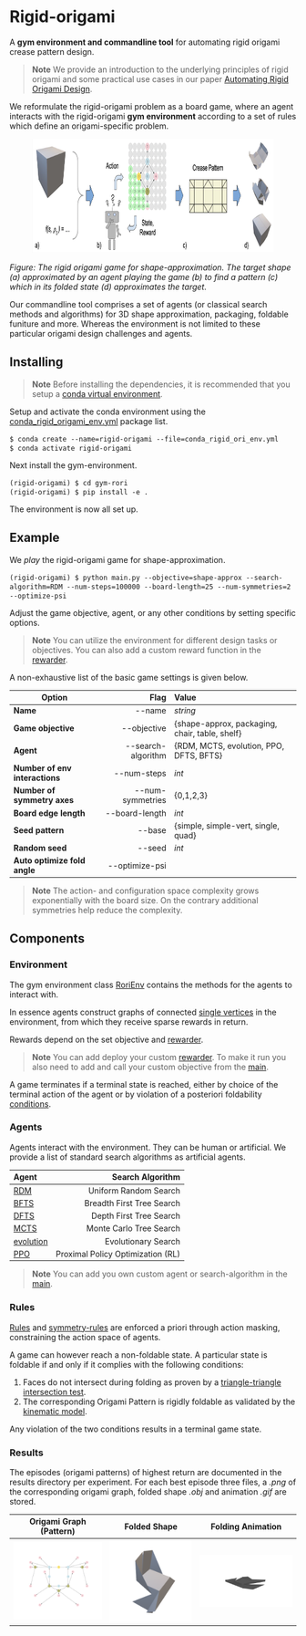 # Rigid-origami
A **gym environment and commandline tool** for automating rigid origami crease pattern design. 

> **Note** We provide an introduction to the underlying principles of rigid origami and some practical use cases in our paper [Automating Rigid Origami Design](https://arxiv.com).

We reformulate the rigid-origami problem as a board game, where an agent interacts with the rigid-origami **gym environment** according to a set of rules which define an origami-specific problem. 

<figure>
    <img src="/assets/TeaserFigure.png"
         alt="The rigid origami game"
         height="200"
    />
</figure>

*Figure: The rigid origami game for shape-approximation. The target shape (a) approximated by an agent playing the game (b) to find a pattern (c) which in its folded state (d) approximates the target.*

Our commandline tool comprises a set of agents (or classical search methods and algorithms) for 3D shape approximation, packaging, foldable funiture and more. Whereas the environment is not limited to these particular origami design challenges and agents. 


## Installing
> **Note** Before installing the dependencies, it is recommended that you setup a [conda virtual environment](https://conda.io/projects/conda/en/latest/user-guide/getting-started.html).

Setup and activate the conda environment using the [conda_rigid_origami_env.yml](conda_rigid_origami_env.yml) package list.

```
$ conda create --name=rigid-origami --file=conda_rigid_ori_env.yml
$ conda activate rigid-origami
```

Next install the gym-environment.

```
(rigid-origami) $ cd gym-rori
(rigid-origami) $ pip install -e .
```

The environment is now all set up.

## Example
We *play* the rigid-origami game for shape-approximation. 

```
(rigid-origami) $ python main.py --objective=shape-approx --search-algorithm=RDM --num-steps=100000 --board-length=25 --num-symmetries=2 --optimize-psi  
```

Adjust the game objective, agent, or any other conditions by setting specific options.

> **Note** You can utilize the environment for different design tasks or objectives. You can also add a custom reward function in the [rewarder](gym-rori/rewarders.py).

A non-exhaustive list of the basic game settings is given below.

|  Option                       | Flag                | Value                                           |
| -------------                 |-------------:       | :-----                                          |
| **Name**                      | --name              | *string*                                        |
| **Game objective**            | --objective         | {shape-approx, packaging, chair, table, shelf}  |
| **Agent**                     | --search-algorithm  | {RDM, MCTS, evolution, PPO, DFTS, BFTS}         |
| **Number of env interactions**| --num-steps         | *int*                                           |
| **Number of symmetry axes**   | --num-symmetries    | {0,1,2,3}                                       |
| **Board edge length**         | --board-length      | *int*                                           |
| **Seed pattern**              | --base              | {simple, simple-vert, single, quad}             |
| **Random seed**               | --seed              | *int*                                           |
| **Auto optimize fold angle**  | --optimize-psi      |                                                 |

> **Note** The action- and configuration space complexity grows exponentially with the board size. On the contrary additional symmetries help reduce the complexity.

## Components

### Environment
The gym environment class [RoriEnv](gym-rori/gym_rori/envs/rori_env.py) contains the methods for the agents to interact with.

In essence agents construct graphs of connected [single vertices](gym-rori/single_vertex.py) in the environment, from which they receive sparse rewards in return.

Rewards depend on the set objective and [rewarder](gym-rori/rewarders.py). 

> **Note** You can add deploy your custom [rewarder](gym-rori/rewarders.py). To make it run you also need to add and call your custom objective from the [main](main.py). 

A game terminates if a terminal state is reached, either by choice of the terminal action of the agent or by violation of a posteriori foldability [conditions](#rules).

### Agents
Agents interact with the environment. They can be human or artificial. We provide a list of standard search algorithms as artificial agents.

|       Agent               |   Search Algorithm                |
|   :-----------            |   ---------------:                |
| [RDM](main.py)            | Uniform Random Search             |
| [BFTS](gym-rori/bfts.py)  | Breadth First Tree Search         |
| [DFTS](gym-rori/dfts.py)  | Depth First Tree Search           |
| [MCTS](gym-rori/mcts.py)  | Monte Carlo Tree Search           |
| [evolution](main.py)      | Evolutionary Search               |
| [PPO](main.py)            | Proximal Policy Optimization (RL) |

> **Note** You can add you own custom agent or search-algorithm in the [main](main.py).

### Rules
<a href="#rules"></a>
[Rules](gym-rori/rules.py) and [symmetry-rules](gym-rori/symmetry_rules.py) are enforced a priori through action masking, constraining the action space of agents.

A game can however reach a non-foldable state. A particular state is foldable if and only if it complies with the following conditions:

1. Faces do not intersect during folding as proven by a [triangle-triangle intersection test](gym-rori/tritri_intsec_check.py).
2. The corresponding Origami Pattern is rigidly foldable as validated by the [kinematic model](gym-rori/kinematic_model_num.py).

Any violation of the two conditions results in a terminal game state.

### Results
The episodes (origami patterns) of highest return are documented in the results directory per experiment. For each best episode three files, a *.png* of the corresponding origami graph, folded shape *.obj* and animation *.gif* are stored.

|       Origami Graph (Pattern)                     |   Folded Shape                                    |   Folding Animation
|   :-----------:                                   |   :---------------:                               |   :---------------: 
| <img src="assets/chair_pattern.png" width="500"/> | <img src="assets/chair_folded.png" width="500"/>  | <img src="assets/animations/chair.gif" width="500"/>




